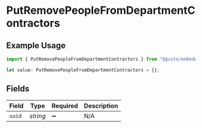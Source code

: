 # PutRemovePeopleFromDepartmentContractors

## Example Usage

```typescript
import { PutRemovePeopleFromDepartmentContractors } from "@gusto/embedded-api/models/operations/putremovepeoplefromdepartment.js";

let value: PutRemovePeopleFromDepartmentContractors = {};
```

## Fields

| Field              | Type               | Required           | Description        |
| ------------------ | ------------------ | ------------------ | ------------------ |
| `uuid`             | *string*           | :heavy_minus_sign: | N/A                |